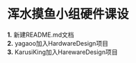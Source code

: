 # 浑水摸鱼小组硬件课设 #
**1.** 新建README.md文档  
**2.** yagaoo加入HardwareDesign项目  
**3.** KarusiKing加入HarewareDesign项目  
